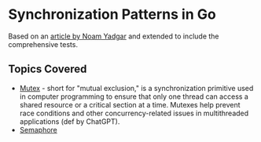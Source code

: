 # Synchronization Patterns in Go

Based on an [article by Noam Yadgar](https://code-pilot.me/synchronization-patterns-in-go) and extended to include the comprehensive tests.

## Topics Covered
- [Mutex](mutex.go) - short for "mutual exclusion," is a synchronization primitive used in computer programming to ensure that only one thread can access a shared resource or a critical section at a time. Mutexes help prevent race conditions and other concurrency-related issues in multithreaded applications (def by ChatGPT).
- [Semaphore](semaphore.go)